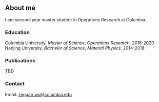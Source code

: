 ## About me

I am second-year master student in Operations Research at Columbia.

### Education

Columbia University, _Master of Science_, _Operations Research_, 2018-2020
Nanjing University, _Bachelor of Science_, _Material Physics_, 2014-2018

### Publications

TBD

### Contact

Email: zeguan.wu@columbia.edu
